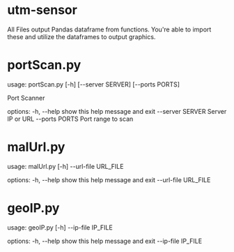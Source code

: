 # utm-sensor

All Files output Pandas dataframe from functions.
You're able to import these and utilize the dataframes to output graphics.

# portScan.py

usage: portScan.py [-h] [--server SERVER] [--ports PORTS]

Port Scanner

options:
  -h, --help       show this help message and exit
  --server SERVER  Server IP or URL
  --ports PORTS    Port range to scan

# malUrl.py

usage: malUrl.py [-h] --url-file URL_FILE

options:
  -h, --help           show this help message and exit
  --url-file URL_FILE

# geoIP.py

usage: geoIP.py [-h] --ip-file IP_FILE

options:
  -h, --help         show this help message and exit
  --ip-file IP_FILE